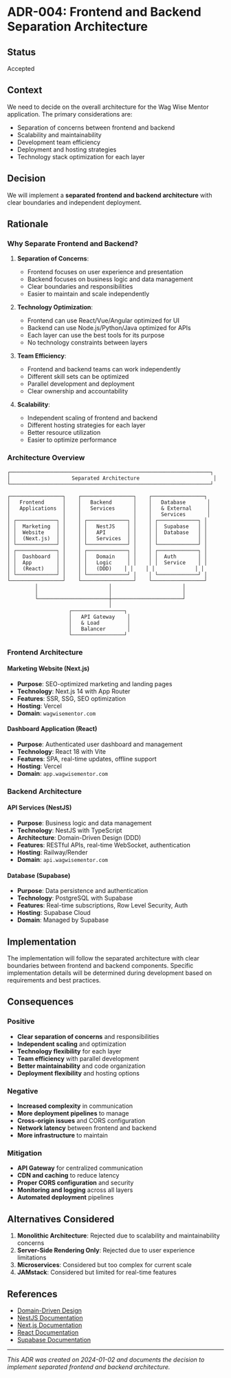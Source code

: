 # ADR-004: Frontend and Backend Separation Architecture

## Status

Accepted

## Context

We need to decide on the overall architecture for the Wag Wise Mentor application. The primary considerations are:

- Separation of concerns between frontend and backend
- Scalability and maintainability
- Development team efficiency
- Deployment and hosting strategies
- Technology stack optimization for each layer

## Decision

We will implement a **separated frontend and backend architecture** with clear boundaries and independent deployment.

## Rationale

### Why Separate Frontend and Backend?

1. **Separation of Concerns**:
   - Frontend focuses on user experience and presentation
   - Backend focuses on business logic and data management
   - Clear boundaries and responsibilities
   - Easier to maintain and scale independently

2. **Technology Optimization**:
   - Frontend can use React/Vue/Angular optimized for UI
   - Backend can use Node.js/Python/Java optimized for APIs
   - Each layer can use the best tools for its purpose
   - No technology constraints between layers

3. **Team Efficiency**:
   - Frontend and backend teams can work independently
   - Different skill sets can be optimized
   - Parallel development and deployment
   - Clear ownership and accountability

4. **Scalability**:
   - Independent scaling of frontend and backend
   - Different hosting strategies for each layer
   - Better resource utilization
   - Easier to optimize performance

### Architecture Overview

```
┌─────────────────────────────────────────────────────────────────┐
│                    Separated Architecture                        │
└─────────────────────────────────────────────────────────────────┘

┌─────────────────┐    ┌─────────────────┐    ┌─────────────────┐
│   Frontend      │    │   Backend       │    │   Database       │
│   Applications  │    │   Services      │    │   & External     │
│                 │    │                 │    │   Services       │
│ ┌─────────────┐ │    │ ┌─────────────┐ │    │ ┌─────────────┐ │
│ │  Marketing  │ │    │ │   NestJS    │ │    │ │  Supabase   │ │
│ │  Website    │ │    │ │   API       │ │    │ │  Database   │ │
│ │  (Next.js)  │ │    │ │   Services  │ │    │ │             │ │
│ └─────────────┘ │    │ └─────────────┘ │    │ └─────────────┘ │
│ ┌─────────────┐ │    │ ┌─────────────┐ │    │ ┌─────────────┐ │
│ │  Dashboard  │ │    │ │   Domain    │ │    │ │  Auth       │ │
│ │  App        │ │    │ │   Logic     │ │    │ │  Service    │ │
│ │  (React)    │ │    │ │   (DDD)    │ │    │ │             │ │
│ └─────────────┘ │    │ └─────────────┘ │    │ └─────────────┘ │
└─────────────────┘    └─────────────────┘    └─────────────────┘
         │                       │                       │
         │                       │                       │
         └───────────────────────┼───────────────────────┘
                                 │
                    ┌─────────────────┐
                    │   API Gateway    │
                    │   & Load         │
                    │   Balancer       │
                    └─────────────────┘
```

### Frontend Architecture

#### Marketing Website (Next.js)

- **Purpose**: SEO-optimized marketing and landing pages
- **Technology**: Next.js 14 with App Router
- **Features**: SSR, SSG, SEO optimization
- **Hosting**: Vercel
- **Domain**: `wagwisementor.com`

#### Dashboard Application (React)

- **Purpose**: Authenticated user dashboard and management
- **Technology**: React 18 with Vite
- **Features**: SPA, real-time updates, offline support
- **Hosting**: Vercel
- **Domain**: `app.wagwisementor.com`

### Backend Architecture

#### API Services (NestJS)

- **Purpose**: Business logic and data management
- **Technology**: NestJS with TypeScript
- **Architecture**: Domain-Driven Design (DDD)
- **Features**: RESTful APIs, real-time WebSocket, authentication
- **Hosting**: Railway/Render
- **Domain**: `api.wagwisementor.com`

#### Database (Supabase)

- **Purpose**: Data persistence and authentication
- **Technology**: PostgreSQL with Supabase
- **Features**: Real-time subscriptions, Row Level Security, Auth
- **Hosting**: Supabase Cloud
- **Domain**: Managed by Supabase

## Implementation

The implementation will follow the separated architecture with clear boundaries between frontend and backend components. Specific implementation details will be determined during development based on requirements and best practices.

## Consequences

### Positive

- **Clear separation of concerns** and responsibilities
- **Independent scaling** and optimization
- **Technology flexibility** for each layer
- **Team efficiency** with parallel development
- **Better maintainability** and code organization
- **Deployment flexibility** and hosting options

### Negative

- **Increased complexity** in communication
- **More deployment pipelines** to manage
- **Cross-origin issues** and CORS configuration
- **Network latency** between frontend and backend
- **More infrastructure** to maintain

### Mitigation

- **API Gateway** for centralized communication
- **CDN and caching** to reduce latency
- **Proper CORS configuration** and security
- **Monitoring and logging** across all layers
- **Automated deployment** pipelines

## Alternatives Considered

1. **Monolithic Architecture**: Rejected due to scalability and maintainability concerns
2. **Server-Side Rendering Only**: Rejected due to user experience limitations
3. **Microservices**: Considered but too complex for current scale
4. **JAMstack**: Considered but limited for real-time features

## References

- [Domain-Driven Design](https://martinfowler.com/bliki/DomainDrivenDesign.html)
- [NestJS Documentation](https://docs.nestjs.com/)
- [Next.js Documentation](https://nextjs.org/docs)
- [React Documentation](https://react.dev/)
- [Supabase Documentation](https://supabase.com/docs)

---

_This ADR was created on 2024-01-02 and documents the decision to implement separated frontend and backend architecture._
